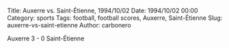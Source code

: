 Title: Auxerre vs. Saint-Étienne, 1994/10/02
Date: 1994/10/02 00:00
Category: sports
Tags: football, football scores, Auxerre, Saint-Étienne
Slug: auxerre-vs-saint-etienne
Author: carbonero


Auxerre 3 - 0 Saint-Étienne
